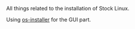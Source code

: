 All things related to the installation of Stock Linux.

Using [os-installer](https://gitlab.gnome.org/p3732/os-installer) for the GUI part.

